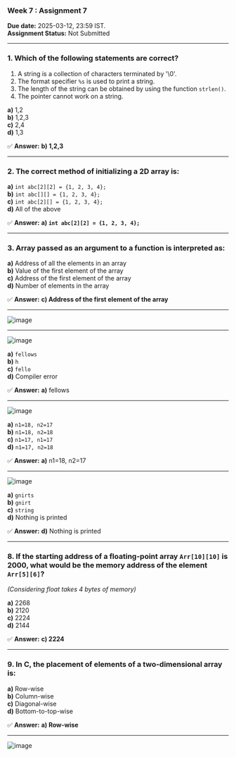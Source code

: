 ### **Week 7 : Assignment 7**  
**Due date:** 2025-03-12, 23:59 IST.  
**Assignment Status:** Not Submitted  

---

### **1. Which of the following statements are correct?**  
1) A string is a collection of characters terminated by '\0'.  
2) The format specifier `%s` is used to print a string.  
3) The length of the string can be obtained by using the function `strlen()`.  
4) The pointer cannot work on a string.  

**a)** 1,2  
**b)** 1,2,3  
**c)** 2,4  
**d)** 1,3  

✅ **Answer:** **b) 1,2,3**  

---

### **2. The correct method of initializing a 2D array is:**  
**a)** `int abc[2][2] = {1, 2, 3, 4};`  
**b)** `int abc[][] = {1, 2, 3, 4};`  
**c)** `int abc[2][] = {1, 2, 3, 4};`  
**d)** All of the above  

✅ **Answer:** **a) `int abc[2][2] = {1, 2, 3, 4};`**  

---

### **3. Array passed as an argument to a function is interpreted as:**  
**a)** Address of all the elements in an array  
**b)** Value of the first element of the array  
**c)** Address of the first element of the array  
**d)** Number of elements in the array  

✅ **Answer:** **c) Address of the first element of the array**  

---
![image](https://github.com/user-attachments/assets/f39ddf58-4a30-4978-9687-101abd116769)

---
![image](https://github.com/user-attachments/assets/dd8da526-2b40-40fc-a839-28e93f751e8c)


**a)** `fellows`  
**b)** `h`  
**c)** `fello`  
**d)** Compiler error  

✅ **Answer:** **a)** fellows

---

![image](https://github.com/user-attachments/assets/365176ad-edda-4280-9a98-7c59438208c2)

**a)** `n1=18, n2=17`  
**b)** `n1=18, n2=18`  
**c)** `n1=17, n1=17`  
**d)** `n1=17, n2=18`  

✅ **Answer:** **a)** n1=18, n2=17

---

![image](https://github.com/user-attachments/assets/b639fd74-7b08-4359-90b7-c5d3dfc6dd68)

**a)** `gnirts`  
**b)** `gnirt`  
**c)** `string`  
**d)** Nothing is printed  

✅ **Answer:** **d)** Nothing is printed  

---

### **8. If the starting address of a floating-point array `Arr[10][10]` is 2000, what would be the memory address of the element `Arr[5][6]`?**  
_(Considering float takes 4 bytes of memory)_  

**a)** 2268  
**b)** 2120  
**c)** 2224  
**d)** 2144  

✅ **Answer:** **c) 2224**  

---

### **9. In C, the placement of elements of a two-dimensional array is:**  

**a)** Row-wise  
**b)** Column-wise  
**c)** Diagonal-wise  
**d)** Bottom-to-top-wise  

✅ **Answer:** **a) Row-wise**  

---
![image](https://github.com/user-attachments/assets/f8e2f897-28d7-413b-a634-3f2b5a0cce38)
